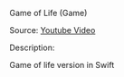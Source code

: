 Game of Life (Game)

Source: [Youtube Video](http://goo.gl/zI9iYW)


Description:

Game of life version in Swift

